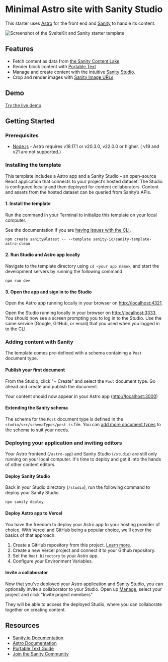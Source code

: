 # Minimal Astro site with Sanity Studio

This starter uses [Astro](https://astro.build/) for the front end and [Sanity](https://sanity.io/) to handle its content.

![Screenshot of the SvelteKit and Sanity starter template](https://cdn.sanity.io/images/fkfgfb3d/production/bf19160e7b5f717e8f1e5dfd21d1cb65c9c0ecf6-841x405.png?w=2000&fit=max&auto=format)

## Features

- Fetch content as data from [the Sanity Content Lake](https://www.sanity.io/docs/datastore)
- Render block content with [Portable Text](https://www.sanity.io/docs/presenting-block-text)
- Manage and create content with the intuitive [Sanity Studio](https://www.sanity.io/docs/sanity-studio).
- Crop and render images with [Sanity Image URLs](https://www.sanity.io/docs/presenting-images)

## Demo

[Try the live demo](https://template-astro-clean.sanity.build/)

## Getting Started

### Prerequisites

- [Node.js](https://nodejs.org/en/) - Astro requires v18.17.1 or v20.3.0, v22.0.0 or higher. ( v19 and v21 are not supported.)

### Installing the template

This template includes a Astro app and a Sanity Studio – an open-source React application that connects to your project’s hosted dataset. The Studio is configured locally and then deployed for content collaborators. Content and assets from the hosted dataset can be queried from Sanity’s APIs.

#### 1. Install the template

Run the command in your Terminal to initialize this template on your local computer.

See the documentation if you are [having issues with the CLI](https://www.sanity.io/help/cli-errors).

```shell
npm create sanity@latest -- --template sanity-io/sanity-template-astro-clean
```

#### 2. Run Studio and Astro app locally

Navigate to the template directory using `cd <your app name>`, and start the development servers by running the following command

```shell
npm run dev
```

#### 3. Open the app and sign in to the Studio

Open the Astro app running locally in your browser on [http://localhost:4321](http://localhost:4321).

Open the Studio running locally in your browser on [http://localhost:3333](http://localhost:3333). You should now see a screen prompting you to log in to the Studio. Use the same service (Google, GitHub, or email) that you used when you logged in to the CLI.

### Adding content with Sanity

The template comes pre-defined with a schema containing a `Post` document type.

#### Publish your first document

From the Studio, click "+ Create" and select the `Post` document type. Go ahead and create and publish the document.

Your content should now appear in your Astro app ([http://localhost:3000](http://localhost:3000))

#### Extending the Sanity schema

The schema for the `Post` document type is defined in the `studio/src/schemaTypes/post.ts` file. You can [add more document types](https://www.sanity.io/docs/schema-types) to the schema to suit your needs.

### Deploying your application and inviting editors

Your Astro frontend (`/astro-app`) and Sanity Studio (`/studio`) are still only running on your local computer. It's time to deploy and get it into the hands of other content editors.

#### Deploy Sanity Studio

Back in your Studio directory (`/studio`), run the following command to deploy your Sanity Studio.

```shell
npx sanity deploy
```

#### Deploy Astro app to Vercel

You have the freedom to deploy your Astro app to your hosting provider of choice. With Vercel and GitHub being a popular choice, we'll cover the basics of that approach.

1. Create a GitHub repository from this project. [Learn more](https://docs.github.com/en/migrations/importing-source-code/using-the-command-line-to-import-source-code/adding-locally-hosted-code-to-github).
2. Create a new Vercel project and connect it to your Github repository.
3. Set the `Root Directory` to your Astro app.
4. Configure your Environment Variables.

#### Invite a collaborator

Now that you’ve deployed your Astro application and Sanity Studio, you can optionally invite a collaborator to your Studio. Open up [Manage](https://www.sanity.io/manage), select your project and click "Invite project members"

They will be able to access the deployed Studio, where you can collaborate together on creating content.

## Resources

- [Sanity.io Documentation](https://www.sanity.io/docs/)
- [Astro Documentation](https://docs.astro.build/en/getting-started/)
- [Portable Text Guide](https://www.sanity.io/docs/presenting-block-text)
- [Join the Sanity Community](https://slack.sanity.io)
